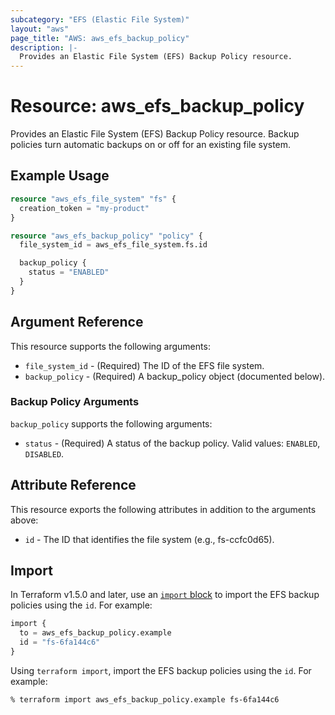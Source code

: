 ```yaml
---
subcategory: "EFS (Elastic File System)"
layout: "aws"
page_title: "AWS: aws_efs_backup_policy"
description: |-
  Provides an Elastic File System (EFS) Backup Policy resource.
---
```


# Resource: aws_efs_backup_policy

Provides an Elastic File System (EFS) Backup Policy resource.
Backup policies turn automatic backups on or off for an existing file system.

## Example Usage

```terraform
resource "aws_efs_file_system" "fs" {
  creation_token = "my-product"
}

resource "aws_efs_backup_policy" "policy" {
  file_system_id = aws_efs_file_system.fs.id

  backup_policy {
    status = "ENABLED"
  }
}
```

## Argument Reference

This resource supports the following arguments:

* `file_system_id` - (Required) The ID of the EFS file system.
* `backup_policy` - (Required) A backup_policy object (documented below).

### Backup Policy Arguments

`backup_policy` supports the following arguments:

* `status` - (Required) A status of the backup policy. Valid values: `ENABLED`, `DISABLED`.

## Attribute Reference

This resource exports the following attributes in addition to the arguments above:

* `id` - The ID that identifies the file system (e.g., fs-ccfc0d65).

## Import

In Terraform v1.5.0 and later, use an [`import` block](https://developer.hashicorp.com/terraform/language/import) to import the EFS backup policies using the `id`. For example:

```terraform
import {
  to = aws_efs_backup_policy.example
  id = "fs-6fa144c6"
}
```

Using `terraform import`, import the EFS backup policies using the `id`. For example:

```console
% terraform import aws_efs_backup_policy.example fs-6fa144c6
```
